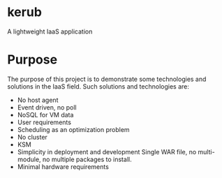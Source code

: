 kerub
=====

A lightweight IaaS application


Purpose
=======

The purpose of this project is to demonstrate some technologies and solutions in the IaaS field.
Such solutions and technologies are:
 * No host agent
 * Event driven, no poll
 * NoSQL for VM data
 * User requirements
 * Scheduling as an optimization problem
 * No cluster
 * KSM
 * Simplicity in deployment and development
   Single WAR file, no multi-module, no multiple packages to install.
 * Minimal hardware requirements
